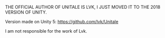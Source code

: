 THE OFFICIAL AUTHOR OF UNITALE IS LVK, I JUST MOVED IT TO THE 2018 VERSION OF UNITY.

Version made on Unity 5: https://github.com/lvk/Unitale

I am not responsible for the work of Lvk.